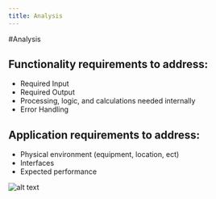 ```yaml
---
title: Analysis
---
```


#Analysis

Functionality requirements to address:
--------------------------------------------------------------------------------

- Required Input
- Required Output
- Processing, logic, and calculations needed internally
- Error Handling


Application requirements to address:
--------------------------------------------------------------------------------

- Physical environment (equipment, location, ect)
- Interfaces
- Expected performance


![alt text](http://www.altusinsight.de/wp-content/uploads/2015/04/AltusInsight_Requirement_Analysis-1140x590.jpg "Requirements Analysis")
